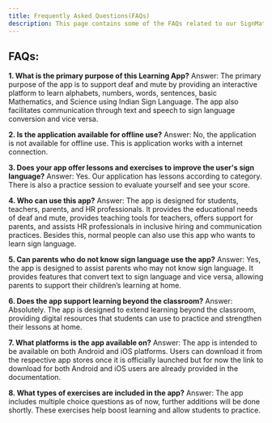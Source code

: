 ```yaml
---
title: Frequently Asked Questions(FAQs)
description: This page contains some of the FAQs related to our SignMate application
---
```


## FAQs:

**1. What is the primary purpose of this Learning App?**
Answer: The primary purpose of the app is to support deaf and mute by providing an interactive platform to learn alphabets, numbers, words, sentences, basic Mathematics, and Science using Indian Sign Language. The app also facilitates communication through text and speech to sign language conversion and vice versa.

**2. Is the application available for offline use?**
Answer: No, the application is not available for offline use. This is application works with a internet connection.

**3. Does your app offer lessons and exercises to improve the user's sign language?**
Answer: Yes. Our application has lessons according to category. There is also a practice session to evaluate yourself and see your score.

**4. Who can use this app?**
Answer: The app is designed for students, teachers, parents, and HR professionals. It provides the educational needs of deaf and mute, provides teaching tools for teachers, offers support for parents, and assists HR professionals in inclusive hiring and communication practices. Besides this, normal people can also use this app who wants to learn sign language.

**5. Can parents who do not know sign language use the app?**
Answer: Yes, the app is designed to assist parents who may not know sign language. It provides features that convert text to sign language and vice versa, allowing parents to support their children’s learning at home.

**6. Does the app support learning beyond the classroom?**
Answer: Absolutely. The app is designed to extend learning beyond the classroom, providing digital resources that students can use to practice and strengthen their lessons at home.

**7. What platforms is the app available on?**
Answer: The app is intended to be available on both Android and iOS platforms. Users can download it from the respective app stores once it is officially launched but for now the link to download for both Android and iOS users are already provided in the documentation.

**8. What types of exercises are included in the app?**
Answer: The app includes multiple choice questions as of now, further additions will be done shortly. These exercises help boost learning and allow students to practice.